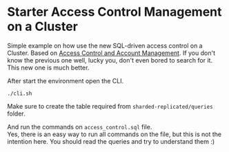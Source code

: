 # Starter Access Control Management on a Cluster

Simple example on how use the new SQL-driven access control on a Cluster. Based on [Access Control and Account Management](https://clickhouse.com/docs/en/operations/access-rights/).
If you don't know the previous one well, lucky you, don't even bored to search for it. This new one is much better.

After start the environment open the CLI.
```
./cli.sh
```

Make sure to create the table required from `sharded-replicated/queries` folder.

And run the commands on `access_control.sql` file.  
Yes, there is an easy way to run all commands on the file, but this is not the intention here. You should read the queries and try to understand them :)